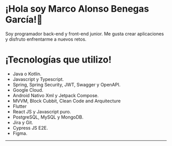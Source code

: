 # ¡Hola soy Marco Alonso Benegas García!👏

Soy programador back-end y front-end junior. Me gusta crear aplicaciones y disfruto enfrentarme a nuevos retos.

# ¡Tecnologías que utilizo!

- Java o Kotlin.
- Javascript y Typescript.
- Spring, Spring Security, JWT, Swagger y OpenAPI.
- Google Cloud.
- Android Nativo Xml y Jetpack Compose.
- MVVM, Block Cubbit, Clean Code and Arquitecture
- Flutter
- React JS y Javascript puro.
- PostgreSQL, MySQL y MongoDB.
- Jira y Git.
- Cypress JS E2E.
- Figma.

---------------------------------------------------------------------------------------------------------------------------------------------------------------
